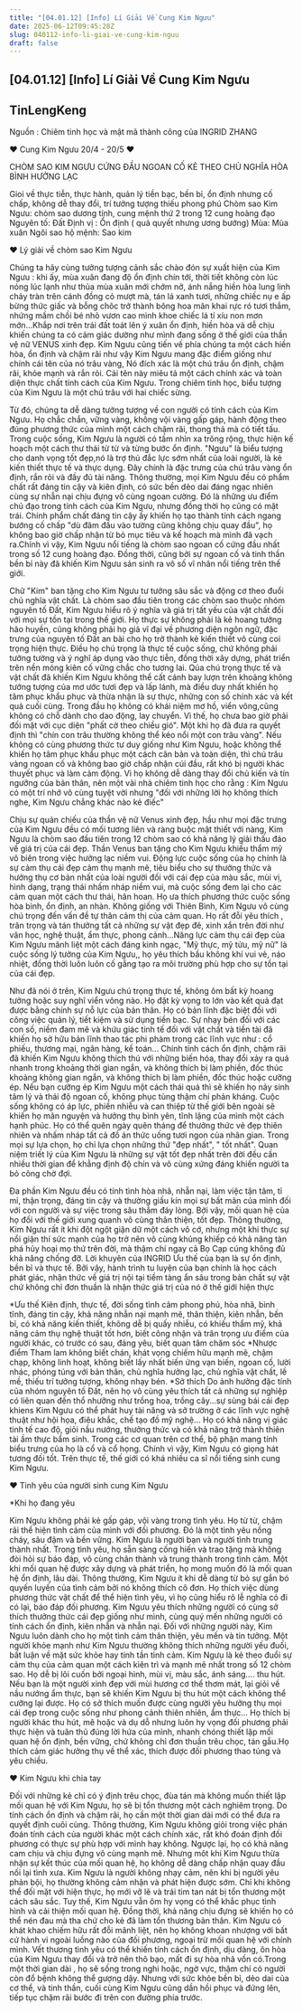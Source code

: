 ```yaml
---
title: "[04.01.12] [Info] Lí Giải Về Cung Kim Ngưu"
date: 2025-06-12T09:45:28Z
slug: 040112-info-li-giai-ve-cung-kim-nguu
draft: false
---
```


## [04.01.12] [Info] Lí Giải Về Cung Kim Ngưu

## TinLengKeng

​Nguồn : Chiêm tinh học và mật mã thành công của INGRID ZHANG
 
 ♥ Cung Kim Ngưu 20/4 - 20/5 ♥
 
 CHÒM SAO KIM NGƯU CỨNG ĐẦU NGOAN CỐ KẺ THEO CHỦ NGHĨA HÒA BÌNH HƯỞNG LẠC
 
 Gioi về thực tiễn, thực hành, quản lý tiền bạc, bền bỉ, ổn định nhưng  cố chấp, không dễ thay đổi, trí tưởng tượng thiếu phong phú
 Chòm sao Kim Ngưu: chòm sao dương tính, cung mệnh thứ 2 trong 12 cung hoàng đạo
 Nguyên tố: Đất
 Định vị : Ổn định ( quả quyết nhưng ương bướng)
 Mùa: Mùa xuân
 Ngôi sao hộ mệnh: Sao kim
 
 
 ♥ Lý giải về chòm sao Kim Ngưu
 
 Chúng ta hãy cùng tưởng tượng cảnh sắc chào đón sự xuất hiện của Kim  Ngưu : khi ấy, mùa xuân đang độ ổn định chín tới, thời tiết không còn  lúc nóng lúc lạnh như thủa mùa xuân mới chớm nở, ánh nắng hiền hòa lung  linh chảy tràn trên cánh đồng cỏ mượt mà, tán lá xanh tươi, những chiếc  nụ e ấp bừng thức giấc và bỗng chôc trở thành bông hoa mãn khai rực ró  tươi thắm, nhứng mầm chồi bé nhỏ vươn cao mình khoe chiếc lá tí xíu non  mơn mớn...Khắp nơi trên trái đất toát lên ý xuân ổn định, hiền hòa và dễ  chịu khiến chúng ta có cảm giác dường như mình đang sống ở thế giới của  thần vệ nữ VENUS xinh đẹp.
 Kim Ngưu cũng tiến vế phía chúng ta một cách hiền hòa, ổn định và chậm rãi như vậy
 Kim Ngưu mang đặc điểm giống như chính cái tên của nó trâu vàng, Nó  đích xác là một chú trâu ổn định, chậm rãi, khỏe mạnh và rắn rỏi. Cái  tên này miêu tả một cách chính xác và toàn diện thực chất tính cách của  Kim Ngưu. Trong chiêm tinh học, biểu tượng của Kim Ngưu là một chú trâu  với hai chiếc sừng.
 
 Từ đó, chúng ta dễ dàng tưởng tượng về con  người có tính cách của Kim Ngưu. Họ chắc chắn, vững vàng, không vội vàng  gấp gáp, hành động theo đúng phương thức của mình một cách chậm rãi,  thong thả mà có tiết tấu. Trong cuộc sống, Kim Ngưu là người có tầm nhìn  xa trông rộng, thực hiện kế hoạch một cách thư thái từ từ và từng bước  ổn định. "Ngưu" là biểu tượng cho danh vọng tốt đẹp,nó là trợ thủ đắc  lực sớm nhất của loài người, là kẻ kiến thiết thực tế và thực dụng. Đây  chính là đặc trưng của chú trâu vàng ổn định, rắn rỏi và đầy đủ tài  năng. Thông thường, mọi Kim Ngưu đều có phẩm chất rất đáng tin cậy và  kiên định, có sức bền dẻo dai đáng ngạc nhiên cùng sự nhẫn nại chịu đựng  vô cùng ngoan cường. Đó là những ưu điểm chủ đạo trong tính cách của  Kim Ngưu, nhưng đồng thời họ cũng có mặt trái. Chính phẩm chất đáng tin  cậy ấy khiến họ tạo thành tính cách ngang bướng cố chấp "dù đâm đầu vào  tường cũng không chịu quay đầu", họ không bao giờ chấp nhận từ bỏ mục  tiêu và kế hoạch mà mình đã vạch ra.Chính vì vậy, Kim Ngưu nổi tiếng là  chòm sao ngoan cố cứng đầu nhất trong số 12 cung hoàng đạo. Đồng thời,  cũng bởi sự ngoan cố và tinh thần bền bỉ này đã khiến Kim Ngưu sản sinh  ra vô số vĩ nhân nổi tiếng trên thế giới.
 
 Chữ "Kim" ban tặng  cho Kim Ngưu tư tưởng sâu sắc và động cơ theo đuổi chủ nghĩa vật chất.  Là chòm sao đầu tiên trong các chòm sao thuộc nhóm nguyên tố Đất, Kim  Ngưu hiểu rõ ý nghĩa và giá trị tất yếu của vật chất đối với mọi sự tồn  tại trong thế giới. Họ thực sự không phải là kẻ hoang tưởng hão huyền,  cũng không phải họ giả vĩ đại về phương diện ngôn ngữ, đặc trưng của  nguyên tố Đất an bài cho họ trở thành kẻ kiến thiết vô cùng coi trọng  hiện thực. Điều họ chú trọng là thực tế cuộc sống, chứ không phải tưởng  tường và ý nghĩ áp dụng vào thực tiễn, đồng thời xây dựng, phát triển  trên nền móng kiên cố vững chắc cho tương lai. Qúa chú trọng thực tế và  vật chất đã khiến Kim Ngưu không thể cất cánh bay lượn trên khoảng không  tưởng tượng của mơ ước tươi đẹp và lấp lánh, mà điều duy nhất khiến họ  tâm phục khẩu phục và thừa nhận là sự thực, những con số chính xác và  kết quả cuối cùng. Trong đầu họ không có khái niệm mơ hồ, viển vông,cũng  không có chỗ dành cho dao động, lay chuyển. Vì thế, họ chưa bao giờ  phải đối mặt với cục diện "phất cờ theo chiều gió". Một khi họ đã đưa ra  quyết định thì "chín con trâu thường không thể kéo nổi một con trâu  vàng". Nếu không có cùng phương thức tư duy giống như Kim Ngưu, hoặc  không thể khiến họ tâm phục khẩu phục một cách căn bản và toàn diện, thì  chú trâu vàng ngoan cố và không bao giờ chấp nhận cúi đầu, rất khó bị  người khác thuyết phục và làm cảm động. Vì họ không dễ dàng thay đổi chủ  kiến và tín ngưỡng của bản thân, nên một vài nhà chiêm tinh học cho  rằng : Kim Ngưu có một trí nhớ vô cùng tuyệt vời nhưng "đối với những  lời họ không thích nghe, Kim Ngưu chẳng khác nào kẻ điếc"
 
 Chịu  sự quản chiếu của thần vệ nữ Venus xinh đẹp, hầu như mọi đặc trưng của  Kim Ngưu đều có mối tương liên và ràng buộc mật thiết với nàng, Kim Ngưu  là chòm sao đầu tiên trong 12 chòm sao có khả năng lý giải thấu đáo về  giá trị của cái đẹp. Thần Venus ban tặng cho Kim Ngưu khiếu thẩm mỹ vô  biên trong việc hưởng lạc niềm vui. Động lực cuộc sống của họ chính là  sự cảm thụ cái đẹp cảm thụ mạnh mẽ, tiêu biểu cho sự thưởng thức và  hưởng thụ cơ bản nhất của loài người đối với cái đẹp của màu sắc, mùi  vị, hình dạng, trạng thái nhấm nháp niềm vui, mà cuộc sống đem lại cho  các cảm quan một cách thư thái, hân hoan. Họ ưa thích phương thức cuộc  sống hòa bình, ổn định, an nhàn. Không giống với Thiên Bình, Kim Ngưu vô  cùng chú trọng đến vấn đề tự thân cảm thị của cảm quan. Họ rất đỗi yêu  thích , trân trọng và tán thưởng tất cả những sự vật đẹp đẽ, xinh xắn  trên đời như văn học, nghệ thuật, ẩm thực, phong cảnh...Năng lực cảm thụ  cái đẹp của Kim Ngưu mãnh liệt một cách đáng kinh ngạc, "Mỹ thực, mỹ  tửu, mỹ nữ" là cuộc sống lý tưởng của Kim Ngưu,, họ yêu thích bầu không  khí vui vẻ, náo nhiệt, đồng thời luôn luôn cố gắng tạo ra môi trường phù  hợp cho sự tồn tại của cái đẹp.
 
 Như đã nói ở trên, Kim Ngưu  chú trọng thực tế, không ôm bất kỳ hoang tưởng hoặc suy nghĩ viển vông  nào. Họ đặt kỳ vọng to lớn vào kết quả đạt được bằng chính sự nỗ lực của  bản thân. Họ có bản lĩnh đặc biệt đối với công việc quản lý, tiết kiệm  và sử dụng tiền bạc. Sự nhạy bén đối với các con số, niềm đam mê và khứu  giác tinh tế đối với vật chất và tiền tài đã khiến họ sở hữu bản lĩnh  thao tác phi phàm trong các lĩnh vực như : cổ phiếu, thương mại, ngân  hàng, kế toán...
 Chính tính cách ổn định, chậm rãi đã khiến Kim Ngưu  không thích thú với những biến hóa, thay đổi xảy ra quá nhanh trong  khoảng thời gian ngắn, và không thích bị làm phiền, đốc thúc khoảng  không gian ngắn, và không thích bị làm phiền, đốc thúc hoặc cưỡng ép.  Nếu bạn cưỡng ép Kim Ngưu một cách thái quá thì sẽ khiến họ nảy sinh tâm  lý và thái độ ngoan cố, không phục tùng thậm chí phản kháng. Cuộc sống  không có áp lực, phiền nhiễu và can thiệp từ thế giới bên ngoài sẽ khiến  họ mãn nguyện và hưởng thụ bình yên, tĩnh lặng của mình một cách hạnh  phúc. Họ có thể quên ngày quên tháng để thưởng thức vẻ đẹp thiên nhiên  và nhấm nháp tất cả đồ án thức uống tươi ngon của nhân gian. Trong mọi  sự lựa chọn, họ chỉ lựa chọn những thứ "đẹp nhất", " tốt nhất". Quan  niệm triết lý của Kim Ngưu là những sự vật tốt đẹp nhất trên đời đều cần  nhiều thời gian để khẳng định độ chín và vô cùng xứng đáng khiến người  ta bỏ công chờ đợi.
 
 Đa phần Kim Ngưu đều có tính tình hòa nhã,  nhẫn nại, làm việc tận tâm, tỉ mỉ, thận trọng, đáng tin cậy và thường  giấu kín mọi sự bất mãn của mình đối với con người và sự việc trong sâu  thẳm đáy lòng. Bởi vậy, mối quan hệ của họ đối với thế giới xung quanh  vô cùng thân thiện, tốt đẹp. Thông thường, Kim Ngưu rất ít khi đột ngột  giận dữ một cách vô cớ, nhưng một khi thực sự nổi giận thí sức mạnh của  họ trở nên vô cùng khủng khiếp có khả năng tàn phá hủy hoại mọ thứ trên  đời, mà thậm chí ngay cả Bọ Cạp cúng không đủ khả năng chống đỡ.
 Lời khuyên của INGRID
 Ưu thế của bạn là sự ổn định, bền bỉ và thực tế. Bởi vậy, hành trình tu  luyện của bạn chính là học cách phát giác, nhận thức về giá trị nội tại  tiềm tàng ẩn sâu trong bản chất sự vật chứ không chỉ đơn thuần là nhận  thức giá trị của nó ở thế giới hiện thực
 
 *Ưu thế
 Kiên định,  thực tế, đời sống tình cảm phong phú, hòa nhã, bình tĩnh, đáng tin cậy,  khả năng nhẫn nại mạnh mẽ, thân thiện, kiên nhẫn, bền bỉ, có khả năng  kiến thiết, không dễ bị quấy nhiễu, có khiếu thẩm mỹ, khả năng cảm thụ  nghệ thuật tốt hơn, biết công nhận và trân trọng ưu điểm của người khác,  có trước có sau, đáng yêu, biết quan tâm chăm sóc
 *Nhược điểm
  Tham lam không biết chán, khát vọng chiếm hữu mạnh mẽ, chậm chạp, không  linh hoạt, không biết lấy nhất biến ứng vạn biến, ngoan cố, lười nhác,  phóng túng với bản thân, chủ nghĩa hưởng lạc, chủ nghĩa vật chất, lề mề,  thiếu trí tưởng tượng, không nhạy bén.
 *Sở thích
 Do ảnh hưởng  đặc tính của nhóm nguyên tố Đất, nên họ vô cùng yêu thích tất cả những  sự nghiệp có liên quan đến thổ nhưỡng như trồng hoa, trồng cây...sự sùng  bái cái đẹp khiens Kim Ngưu có thể phát huy tài năng và sở trường ở các  lĩnh vực nghệ thuật như hội họa, điêu khắc, chế tạo đồ mỹ nghệ... Họ có  khả năng vị giác tinh tế cao độ, giỏi nầu nướng, thưởng thức và có khả  năng trở thành thiên tài ầm thực bẩm sinh. Trong các cơ quan trên cơ  thể, bộ phận mang tính biểu trưng của họ là cổ và cổ họng. Chính vì vậy,  Kim Ngưu có giọng hát tương đối tốt. Trên thực tế, thế giới có khá  nhiều ca sĩ nổi tiếng sinh cung Kim Ngưu.
 
 
 ♥ Tinh yêu của người sinh cung Kim Ngưu
 
 *Khi họ đang yêu


 Kim Ngưu không phải kẻ gấp gáp, vội vàng trong tình yêu. Họ từ từ, chậm  rãi thể hiện tình cảm của mình với đối phương. Đó là một tình yêu nồng  cháy, sâu đậm và bền vững. Kim Ngưu là người bạn và người tình trung  thành nhất. Trong tình yêu, họ sẵn sàng cống hiến và trao tặng mà không  đòi hỏi sự báo đáp, vô cùng chân thành và trung thành trong tình cảm.  Một khi mối quan hệ được xây dựng và phát triển, họ mong muốn đó là mối  quan hệ ổn định, lâu dài. Thông thường, Kim Ngưu ít khi dễ dàng từ bỏ sự  gắn bó quyến luyến của tình cảm bởi nó không thích cô đơn. Họ thích  việc dùng phương thức vật chất để thể hiện tình yêu, vì họ cũng hiểu rõ  lễ nghĩa có đi có lại, báo đáp đối phương.
 Kim Ngưu yêu thích những  người có cùng sở thích thưởng thức cái đẹp giống như mình, cùng quý mến  những người có tính cách ổn định, kiên nhẫn và nhẫn nại. Đối với những  người này, Kim Ngưu luôn dành cho họ một tình cảm thân thiện, yêu mến và  tin tưởng. Một người khỏe mạnh như Kim Ngưu thường không thích những  người yếu đuối, bất luận về mặt sức khỏe hay tinh tần tình cảm. Kim Ngưu  là kẻ theo đuổi sự cảm thụ của cảm quan một cách kiên trì và mạnh mẽ  nhất trong số 12 chòm sao. Họ dễ bị lôi cuốn bởi ngoại hình, mùi vị, màu  sắc, ánh sáng.... thu hút. Nếu bạn là một người xinh đẹp với mùi hương  cơ thể thơm mát, lại giỏi về nầu nướng ẩm thực, bạn sẽ khiến Kim Ngưu bị  thu hút một cách không thể cưỡng lại được. Họ có sở thích muốn được  cùng người yêu hưởng thụ mọi cái đẹp trong cuộc sống như phong cảnh  thiên nhiên, ẩm thực... Họ thích bị người khác thu hút, mê hoặc và dụ dỗ  nhưng luôn hy vọng đối phương phải thực hiện và tuân thủ đúng lời hứa  của mình, nhanh chóng thiết lập mối quan hệ ổn định, bền vững, chứ không  chỉ đơn thuần trêu chọc, tán gẫu.Họ thích cảm giác hưởng thụ về thể  xác, thích được đối phương thao túng và yêu chiều.
 
 
 ♥ Kim Ngưu khi chia tay
 
 Đối với những kẻ chỉ có ý định trêu chọc, đùa tán mà không muốn thiết  lập mối quan hệ với Kim Ngưu, họ sẽ bị tổn thương một cách nghiêm trọng.  Do tính cách ổn định và chậm rãi, họ cần một thời gian dài mới có thể  đưa ra quyết định cuôi cùng. Thông thường, Kim Ngưu không giỏi trong  việc phán đoán tính cách của người khác một cách chính xác, rất khó đoán  định đối phương có thực sự phù hợp với mình hay không. Ngược lại, họ có  khả năng cam chịu và chịu đựng vô cùng mạnh mẽ. Nhưng môt khi Kim Ngưu  thừa nhận sự kết thúc của mối quan hệ, họ không dễ dàng chấp nhận quay  đầu nối lại tình xưa.
 Kim Ngưu là người không nhạy cảm, nên khi bị  người yêu phản bội, họ thường không cảm nhận và phát hiện được sớm. Chỉ  khi không thể đối mặt với hiện thực, họ mới vỡ lẽ và trái tim tan nát bị  tổn thương một cách sâu sắc. Tuy thế, Kim Ngưu vẫn ôm hy vọng có thể  khắc phục tình hình và cải thiện mối quan hệ. Đồng thời, khả năng chịu  đựng sẽ khiến họ có thể nén đau mà tha chứ cho kẻ đã làm tổn thương bản  thân. Kim Ngưu có khát khao chiếm hữu rất đỗi mãnh liệt, nên họ không  khoan nhượng với bất cứ hành vi ngoài luồng nào của đối phương, ngoại  trừ mối quan hệ với chính mình.
 Vết thương tình yêu có thể khiến  tính cách ổn định, dịu dàng, ôn hòa của Kim Ngưu thay đổi và trở nên thô  bạo, mất đi sự hòa nhã vốn có.Trong một thời gian dài , họ sẽ sống  trong nghi hoặc, ngờ vực, thậm chí có người còn đổ bệnh không thể gượng  dậy. Nhưng với sức khỏe bền bỉ, dẻo dai của cơ thể, và tinh thần, cuối  cùng Kim Ngưu cũng dần hồi phục và đứng lên, tiếp tục chậm rãi bước đi  trên con đường phía trước.